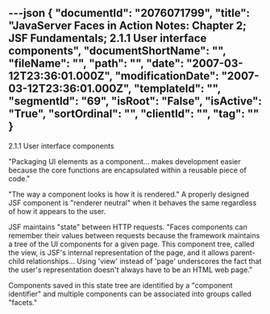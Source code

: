 ---json
{
  "documentId": "2076071799",
  "title": "JavaServer Faces in Action Notes: Chapter 2; JSF Fundamentals; 2.1.1 User interface components",
  "documentShortName": "",
  "fileName": "",
  "path": "",
  "date": "2007-03-12T23:36:01.000Z",
  "modificationDate": "2007-03-12T23:36:01.000Z",
  "templateId": "",
  "segmentId": "69",
  "isRoot": "False",
  "isActive": "True",
  "sortOrdinal": "",
  "clientId": "",
  "tag": ""
}
---

2.1.1 User interface components

&quot;Packaging UI elements as a component... makes development easier because the core functions are encapsulated within a reusable piece of code.&quot;

&quot;The way a component looks is how it is rendered.&quot; A properly designed JSF component is &quot;renderer neutral&quot; when it behaves the same regardless of how it appears to the user.

JSF maintains &quot;state&quot; between HTTP requests. &quot;Faces components can remember their values between requests because the framework maintains a tree of the UI components for a given page. This component tree, called the view, is JSF's internal representation of the page, and it allows parent-child relationships... Using 'view' instead of 'page' underscores the fact that the  user's representation doesn't always have to be an HTML web page.&quot;

Components saved in this state tree are identified by a &quot;component identifier&quot; and multiple components can be associated into groups called &quot;facets.&quot;
